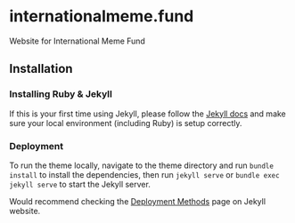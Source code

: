 # internationalmeme.fund

Website for International Meme Fund

## Installation

### Installing Ruby & Jekyll

If this is your first time using Jekyll, please follow the [Jekyll docs](https://jekyllrb.com/docs/installation/) and make sure your local environment (including Ruby) is setup correctly.

### Deployment

To run the theme locally, navigate to the theme directory and run `bundle install` to install the dependencies, then run `jekyll serve` or `bundle exec jekyll serve` to start the Jekyll server.

Would recommend checking the [Deployment Methods](https://jekyllrb.com/docs/deployment-methods/) page on Jekyll website.
